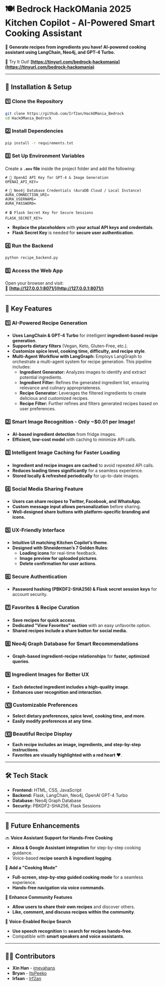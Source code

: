# **🍽️ Bedrock HackOMania 2025 Kitchen Copilot - AI-Powered Smart Cooking Assistant**  
🚀 **Generate recipes from ingredients you have! AI-powered cooking assistant using LangChain, Neo4j, and GPT-4 Turbo.**  

🔗 Try It Out! **[https://tinyurl.com/bedrock-hackomania](https://tinyurl.com/bedrock-hackomania)**  

---

## **🔧 Installation & Setup**
### **1️⃣ Clone the Repository**
```bash
git clone https://github.com/Irf2an/HackOMania_Bedrock
cd HackOMania_Bedrock
```

### **2️⃣ Install Dependencies**
```bash
pip install -r requirements.txt
```

### **3️⃣ Set Up Environment Variables**
Create a **`.env` file** inside the project folder and add the following:  

```
# 🔑 OpenAI API Key for GPT-4 & Image Generation
OPENAI_API_KEY=

# 🔗 Neo4j Database Credentials (AuraDB Cloud / Local Instance)
AURA_CONNECTION_URI=
AURA_USERNAME=
AURA_PASSWORD=

# 🔒 Flask Secret Key for Secure Sessions
FLASK_SECRET_KEY=
```
- **Replace the placeholders** with **your actual API keys and credentials**.
- **Flask Secret Key** is needed for **secure user authentication**.

### **4️⃣ Run the Backend**
```bash
python recipe_backend.py
```

### **5️⃣ Access the Web App**
Open your browser and visit:  
🔗 **[http://127.0.0.1:8071/](http://127.0.0.1:8071/)**  

---

## **🌟 Key Features**
### **1️⃣ AI-Powered Recipe Generation**
- **Uses LangChain & GPT-4 Turbo** for intelligent **ingredient-based recipe generation**.
- **Supports dietary filters** (Vegan, Keto, Gluten-Free, etc.).
- **Customize spice level, cooking time, difficulty, and recipe style**.
- **Multi-Agent Workflow with LangGraph:**  Employs LangGraph to orchestrate a multi-agent system for recipe generation. This pipeline includes:
    - **Ingredient Generator:**  Analyzes images to identify and extract potential ingredients.
    - **Ingredient Filter:** Refines the generated ingredient list, ensuring relevance and culinary appropriateness.
    - **Recipe Generator:**  Leverages the filtered ingredients to create delicious and customized recipes.
    - **Recipe Filter:** Further refines and filters generated recipes based on user preferences.

### **2️⃣ Smart Image Recognition - Only ~$0.01 per Image!**
- **AI-based ingredient detection** from fridge images.
- **Efficient, low-cost model** with caching to minimize API calls.

### **3️⃣ Intelligent Image Caching for Faster Loading**
- **Ingredient and recipe images are cached** to avoid repeated API calls.
- **Reduces loading times significantly** for a seamless experience.
- **Stored locally & refreshed periodically** for up-to-date images.

### **4️⃣ Social Media Sharing Feature**
- **Users can share recipes to Twitter, Facebook, and WhatsApp.**
- **Custom message input allows personalization** before sharing.
- **Well-designed share buttons with platform-specific branding and icons.**

### **5️⃣ UX-Friendly Interface**
- **Intuitive UI matching Kitchen Copilot’s theme**.
- **Designed with Shneiderman’s 7 Golden Rules**:
  - **Loading icons** for real-time feedback.
  - **Image preview for uploaded pictures**.
  - **Delete confirmation for user actions**.

### **6️⃣ Secure Authentication**
- **Password hashing (PBKDF2-SHA256) & Flask secret session keys** for account security.

### **7️⃣ Favorites & Recipe Curation**
- **Save recipes for quick access**.
- **Dedicated "View Favorites" section** with an easy unfavorite option.
- **Shared recipes include a share button for social media.**

### **8️⃣ Neo4j Graph Database for Smart Recommendations**
- **Graph-based ingredient-recipe relationships** for **faster, optimized queries**.

### **9️⃣ Ingredient Images for Better UX**
- **Each detected ingredient includes a high-quality image**.
- **Enhances user recognition and interaction**.

### **🔟 Customizable Preferences**
- **Select dietary preferences, spice level, cooking time, and more**.
- **Easily modify preferences at any time**.

### **🔟 Beautiful Recipe Display**
- **Each recipe includes an image, ingredients, and step-by-step instructions**.
- **Favorites are visually highlighted with a red heart ❤️**.

---

## **🛠️ Tech Stack**
- **Frontend:** HTML, CSS, JavaScript  
- **Backend:** Flask, LangChain, Neo4j, OpenAI GPT-4 Turbo  
- **Database:** Neo4j Graph Database  
- **Security:** PBKDF2-SHA256, Flask Sessions  

---

## **🚀 Future Enhancements**
🔜 **Voice Assistant Support for Hands-Free Cooking**  
- **Alexa & Google Assistant integration** for step-by-step cooking guidance.  
- Voice-based **recipe search & ingredient logging**.

🔹 **Add a "Cooking Mode"**  
- **Full-screen, step-by-step guided cooking mode** for a seamless experience.  
- **Hands-free navigation via voice commands**.

🔹 **Enhance Community Features**  
- **Allow users to share their own recipes** and discover others.  
- **Like, comment, and discuss recipes within the community**.

🔹 **Voice-Enabled Recipe Search**  
- **Use speech recognition** to **search for recipes hands-free**.
- Compatible with **smart speakers and voice assistants**.

---

## **👨‍💻 Contributors**
- **Xin Han** - [imevahans](https://github.com/imevahans)  
- **Bryan** - [ItsPeeko](https://github.com/ItsPeeko)  
- **Irfaan** - [Irf2an](https://github.com/Irf2an)  